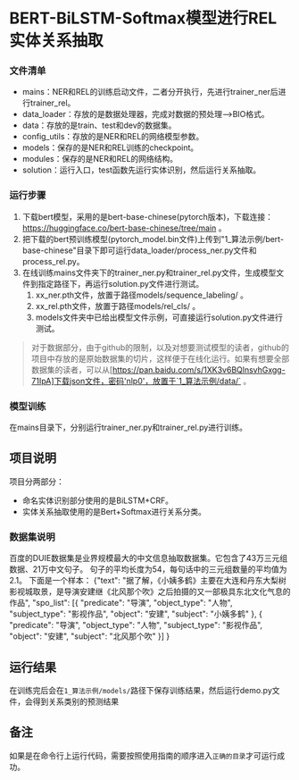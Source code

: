 # BERT-BiLSTM-Softmax模型进行REL实体关系抽取

### 文件清单
- mains：NER和REL的训练启动文件，二者分开执行，先进行trainer_ner后进行trainer_rel。
- data_loader：存放的是数据处理器，完成对数据的预处理-->BIO格式。
- data：存放的是train、test和dev的数据集。
- config_utils：存放的是NER和REL的网络模型参数。
- models：保存的是NER和REL训练的checkpoint。
- modules：保存的是NER和REL的网络结构。
- solution：运行入口，test函数先运行实体识别，然后运行关系抽取。


### 运行步骤
1. 下载bert模型，采用的是bert-base-chinese(pytorch版本)，下载连接：https://huggingface.co/bert-base-chinese/tree/main 。
2. 把下载的bert预训练模型(pytorch_model.bin文件)上传到"1_算法示例/bert-base-chinese"目录下即可运行data_loader/process_ner.py文件和process_rel.py。
3. 在线训练mains文件夹下的trainer_ner.py和trainer_rel.py文件，生成模型文件到指定路径下，再运行solution.py文件进行测试。
   1. xx_ner.pth文件，放置于路径models/sequence_labeling/ 。
   2. xx_rel.pth文件，放置于路径models/rel_cls/ 。
   3. models文件夹中已给出模型文件示例，可直接运行solution.py文件进行测试。

> 对于数据部分，由于github的限制，以及对想要测试模型的读者，github的项目中存放的是原始数据集的切片，这样便于在线化运行。如果有想要全部数据集的读者，可以从[https://pan.baidu.com/s/1XK3v6BQlnsvhGxgg-71IpA]下载json文件，密码'nlp0'，放置于`1_算法示例/data/` 。

### 模型训练
在mains目录下，分别运行trainer_ner.py和trainer_rel.py进行训练。

## 项目说明
项目分两部分：
- 命名实体识别部分使用的是BiLSTM+CRF。
- 实体关系抽取使用的是Bert+Softmax进行关系分类。

### 数据集说明
百度的DUIE数据集是业界规模最大的中文信息抽取数据集。它包含了43万三元组数据、21万中文句子。
句子的平均长度为54，每句话中的三元组数量的平均值为2.1。
下面是一个样本：
{"text": "据了解，《小姨多鹤》主要在大连和丹东大梨树影视城取景，是导演安建继《北风那个吹》之后拍摄的又一部极具东北文化气息的作品", 
  "spo_list": [{
  "predicate": "导演",
  "object_type": "人物",
  "subject_type": "影视作品",
  "object": "安建",
  "subject": "小姨多鹤"
  }, {
  "predicate": "导演",
  "object_type": "人物",
  "subject_type": "影视作品",
  "object": "安建",
  "subject": "北风那个吹"
  }]
}

## 运行结果
在训练完后会在`1_算法示例/models/`路径下保存训练结果，然后运行demo.py文件，会得到关系类别的预测结果

## 备注
如果是在命令行上运行代码，需要按照使用指南的顺序进入`正确的目录`才可运行成功。
